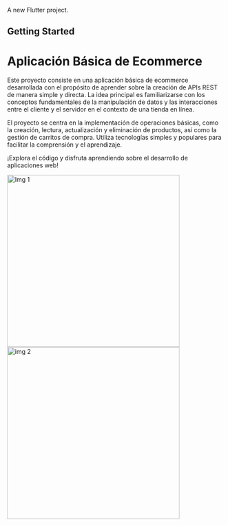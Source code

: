 
A new Flutter project.

## Getting Started

# **Aplicación Básica de Ecommerce**

Este proyecto consiste en una aplicación básica de ecommerce desarrollada con el propósito de aprender sobre la creación de APIs REST de manera simple y directa. La idea principal es familiarizarse con los conceptos fundamentales de la manipulación de datos y las interacciones entre el cliente y el servidor en el contexto de una tienda en línea.

El proyecto se centra en la implementación de operaciones básicas, como la creación, lectura, actualización y eliminación de productos, así como la gestión de carritos de compra. Utiliza tecnologías simples y populares para facilitar la comprensión y el aprendizaje.

¡Explora el código y disfruta aprendiendo sobre el desarrollo de aplicaciones web!

<img src="https://i.imgur.com/2r9YA2z.png" width="400" height="auto" alt="Img 1">
<img src="https://i.imgur.com/pgzA2jc.png" width="400" height="auto" alt="img 2">

